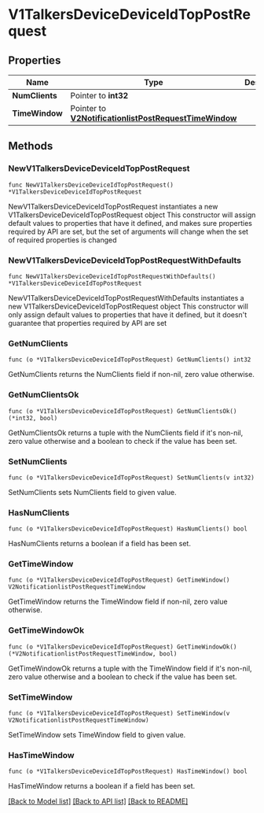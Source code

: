 # V1TalkersDeviceDeviceIdTopPostRequest

## Properties

Name | Type | Description | Notes
------------ | ------------- | ------------- | -------------
**NumClients** | Pointer to **int32** |  | [optional] 
**TimeWindow** | Pointer to [**V2NotificationlistPostRequestTimeWindow**](V2NotificationlistPostRequestTimeWindow.md) |  | [optional] 

## Methods

### NewV1TalkersDeviceDeviceIdTopPostRequest

`func NewV1TalkersDeviceDeviceIdTopPostRequest() *V1TalkersDeviceDeviceIdTopPostRequest`

NewV1TalkersDeviceDeviceIdTopPostRequest instantiates a new V1TalkersDeviceDeviceIdTopPostRequest object
This constructor will assign default values to properties that have it defined,
and makes sure properties required by API are set, but the set of arguments
will change when the set of required properties is changed

### NewV1TalkersDeviceDeviceIdTopPostRequestWithDefaults

`func NewV1TalkersDeviceDeviceIdTopPostRequestWithDefaults() *V1TalkersDeviceDeviceIdTopPostRequest`

NewV1TalkersDeviceDeviceIdTopPostRequestWithDefaults instantiates a new V1TalkersDeviceDeviceIdTopPostRequest object
This constructor will only assign default values to properties that have it defined,
but it doesn't guarantee that properties required by API are set

### GetNumClients

`func (o *V1TalkersDeviceDeviceIdTopPostRequest) GetNumClients() int32`

GetNumClients returns the NumClients field if non-nil, zero value otherwise.

### GetNumClientsOk

`func (o *V1TalkersDeviceDeviceIdTopPostRequest) GetNumClientsOk() (*int32, bool)`

GetNumClientsOk returns a tuple with the NumClients field if it's non-nil, zero value otherwise
and a boolean to check if the value has been set.

### SetNumClients

`func (o *V1TalkersDeviceDeviceIdTopPostRequest) SetNumClients(v int32)`

SetNumClients sets NumClients field to given value.

### HasNumClients

`func (o *V1TalkersDeviceDeviceIdTopPostRequest) HasNumClients() bool`

HasNumClients returns a boolean if a field has been set.

### GetTimeWindow

`func (o *V1TalkersDeviceDeviceIdTopPostRequest) GetTimeWindow() V2NotificationlistPostRequestTimeWindow`

GetTimeWindow returns the TimeWindow field if non-nil, zero value otherwise.

### GetTimeWindowOk

`func (o *V1TalkersDeviceDeviceIdTopPostRequest) GetTimeWindowOk() (*V2NotificationlistPostRequestTimeWindow, bool)`

GetTimeWindowOk returns a tuple with the TimeWindow field if it's non-nil, zero value otherwise
and a boolean to check if the value has been set.

### SetTimeWindow

`func (o *V1TalkersDeviceDeviceIdTopPostRequest) SetTimeWindow(v V2NotificationlistPostRequestTimeWindow)`

SetTimeWindow sets TimeWindow field to given value.

### HasTimeWindow

`func (o *V1TalkersDeviceDeviceIdTopPostRequest) HasTimeWindow() bool`

HasTimeWindow returns a boolean if a field has been set.


[[Back to Model list]](../README.md#documentation-for-models) [[Back to API list]](../README.md#documentation-for-api-endpoints) [[Back to README]](../README.md)


